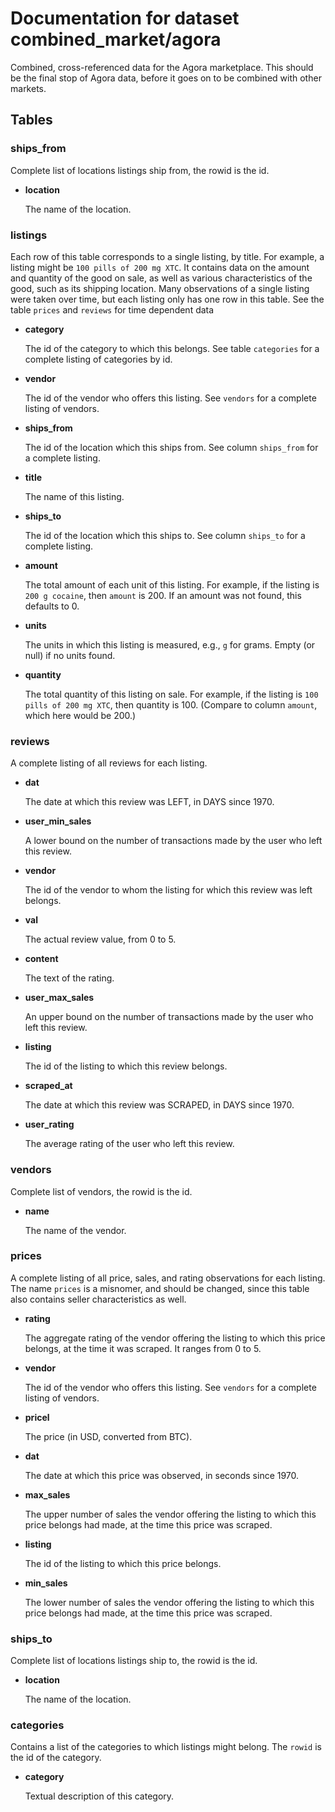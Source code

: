 # Documentation for dataset combined_market/agora

Combined, cross-referenced data for the Agora marketplace. This should be the final stop of Agora data, before it goes on to be combined with other markets.

## Tables

### ships_from

Complete list of locations listings ship from, the rowid is the id.

* __location__

  The name of the location.

### listings

Each row of this table corresponds to a single listing, by title. For example, a listing might be `100 pills of 200 mg XTC`. It contains data on the amount and quantity of the good on sale, as well as various characteristics of the good, such as its shipping location. Many observations of a single listing were taken over time, but each listing only has one row in this table. See the table `prices` and `reviews` for time dependent data

* __category__

  The id of the category to which this belongs. See table `categories` for a complete listing of categories by id.

* __vendor__

  The id of the vendor who offers this listing. See `vendors` for a complete listing of vendors.

* __ships_from__

  The id of the location which this ships from. See column `ships_from` for a complete listing.

* __title__

  The name of this listing.

* __ships_to__

  The id of the location which this ships to. See column `ships_to` for a complete listing.

* __amount__

  The total amount of each unit of this listing. For example, if the listing is `200 g cocaine`, then `amount` is 200. If an amount was not found, this defaults to 0.

* __units__

  The units in which this listing is measured, e.g., `g` for grams. Empty (or null) if no units found.

* __quantity__

  The total quantity of this listing on sale. For example, if the listing is `100 pills of 200 mg XTC`, then quantity is 100. (Compare to column `amount`, which here would be 200.)

### reviews

A complete listing of all reviews for each listing.

* __dat__

  The date at which this review was LEFT, in DAYS since 1970.

* __user_min_sales__

  A lower bound on the number of transactions made by the user who left this review.

* __vendor__

  The id of the vendor to whom the listing for which this review was left belongs.

* __val__

  The actual review value, from 0 to 5.

* __content__

  The text of the rating.

* __user_max_sales__

  An upper bound on the number of transactions made by the user who left this review.

* __listing__

  The id of the listing to which this review belongs.

* __scraped_at__

  The date at which this review was SCRAPED, in DAYS since 1970.

* __user_rating__

  The average rating of the user who left this review.

### vendors

Complete list of vendors, the rowid is the id.

* __name__

  The name of the vendor.

### prices

A complete listing of all price, sales, and rating observations for each listing. The name `prices` is a misnomer, and should be changed, since this table also contains seller characteristics as well.

* __rating__

  The aggregate rating of the vendor offering the listing to which this price belongs, at the time it was scraped. It ranges from 0 to 5.

* __vendor__

  The id of the vendor who offers this listing. See `vendors` for a complete listing of vendors.

* __pricel__

  The price (in USD, converted from BTC).

* __dat__

  The date at which this price was observed, in seconds since 1970.

* __max_sales__

  The upper number of sales the vendor offering the listing to which this price belongs had made, at the time this price was scraped.

* __listing__

  The id of the listing to which this price belongs.

* __min_sales__

  The lower number of sales the vendor offering the listing to which this price belongs had made, at the time this price was scraped.

### ships_to

Complete list of locations listings ship to, the rowid is the id.

* __location__

  The name of the location.

### categories

Contains a list of the categories to which listings might belong. The `rowid` is the id of the category.

* __category__

  Textual description of this category.

